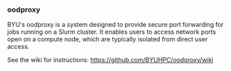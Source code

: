 ### oodproxy
BYU's oodproxy is a system designed to provide secure port forwarding for jobs running on a Slurm cluster. It enables users to access network ports open on a compute node, which are typically isolated from direct user access.

See the wiki for instructions: https://github.com/BYUHPC/oodproxy/wiki
